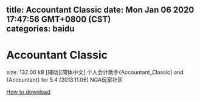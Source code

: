 
title: Accountant Classic
date: Mon Jan 06 2020 17:47:56 GMT+0800 (CST)    
categories: baidu
---

# Accountant Classic
size: 132.00 kB
 [辅助][简体中文] 个人会计助手{Accountant_Classic} and {Accountant} for 5.4 [2013.11.06] NGA玩家社区
 

[How to download](https://bpcam.bemobtrk.com/go/2ceec3aa-1ca2-46d6-b9ff-aaa5c184517c?jno=821)